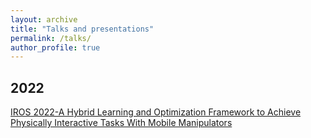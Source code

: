 ```yaml
---
layout: archive
title: "Talks and presentations"
permalink: /talks/
author_profile: true
---
```


## 2022
[IROS 2022-A Hybrid Learning and Optimization Framework to Achieve Physically Interactive Tasks With Mobile Manipulators](https://www.bilibili.com/video/BV1Yg411E7ck/?share_source=copy_web&vd_source=9ac9bb91a387ad4334f5e6157e48f892)


